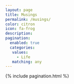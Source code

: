 ```yaml
---
layout: page
title: Musings
permalink: /musings/
color: citron
icon: fa-frog
description:
pagination:
  enabled: true
  categories:
   values:
     - Life
   matching: any
---
```


<div>
  {% include pagination.html %}
</div>
